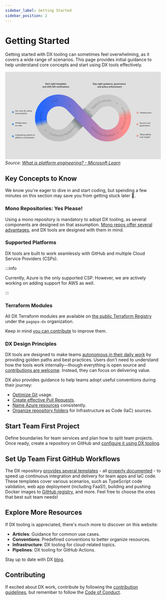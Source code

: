 ```yaml
---
sidebar_label: Getting Started
sidebar_position: 2
---
```


# Getting Started

Getting started with DX tooling can sometimes feel overwhelming, as it covers a
wide range of scenarios. This page provides initial guidance to help understand
core concepts and start using DX tools effectively.

![platform engineering loop](getting-started/platform_engineering.svg) _Source:
[What is platform engineering? - Microsoft Learn](https://learn.microsoft.com/en-us/platform-engineering/what-is-platform-engineering)_

## Key Concepts to Know

We know you're eager to dive in and start coding, but spending a few minutes on
this section may save you from getting stuck later 🫷.

### Mono Repositories: Yes Please!

Using a mono repository is mandatory to adopt DX tooling, as several components
are designed on that assumption.
[Mono repos offer several advantages](https://pagopa.github.io/technology-radar/methods-and-patterns/monorepo.html),
and DX tools are designed with them in mind.

### Supported Platforms

DX tools are built to work seamlessly with GitHub and multiple Cloud Service
Providers (CSPs).

:::info

Currently, Azure is the only supported CSP. However, we are actively working on
adding support for AWS as well.

:::

### Terraform Modules

All DX Terraform modules are available on
[the public Terraform Registry](https://registry.terraform.io/namespaces/pagopa-dx)
under the `pagopa-dx` organization.

Keep in mind
[you can contribute](https://pagopa.github.io/dx/docs/infrastructure/contributing-to-dx-terraform-modules/)
to improve them.

### DX Design Principles

DX tools are designed to make teams
[autonomous in their daily work](index.md#how-this-differs-from-technology-standards-initiative)
by providing golden paths and best practices. Users don't need to understand how
the tools work internally—though everything is open source and
[contributions are welcome](https://pagopa.github.io/dx/docs/conventions/pull-requests/acceptance-criteria).
Instead, they can focus on delivering value.

DX also provides guidance to help teams adopt useful conventions during their
journey:

- [Optimize Git](./conventions/git/index.md) usage.
- [Create effective Pull Requests](./conventions/pull-requests/index.md).
- [Name Azure resources](./conventions/azure-naming-convention.md) consistently.
- [Organize repository folders](./conventions/infra-folder-structure.md) for
  Infrastructure as Code (IaC) sources.

## Start Team First Project

Define boundaries for team services and plan how to split team projects. Once
ready, create a repository on GitHub and
[configure it using DX tooling](./infrastructure/monorepository-setup.md).

## Set Up Team First GitHub Workflows

The DX repository
[provides several templates](https://github.com/pagopa/dx/tree/main/.github) -
all [properly documented](./pipelines/index.md) - to speed up continuous
integration and delivery for team apps and IaC code. These templates cover
various scenarios, such as TypeScript code validation, web app deployment
(including FaaS!), building and pushing Docker images to
[GitHub registry](https://github.com/orgs/pagopa/packages?repo_name=dx), and
more. Feel free to choose the ones that best suit team needs!

## Explore More Resources

If DX tooling is appreciated, there's much more to discover on this website:

- **Articles**: Guidance for common use cases.
- **Conventions**: Predefined conventions to better organize resources.
- **Infrastructure**: DX tooling for cloud-related topics.
- **Pipelines**: DX tooling for GitHub Actions.

Stay up to date with DX [blog](https://pagopa.github.io/dx/blog/).

## Contributing

If excited about DX work, contribute by following the
[contribution guidelines](https://github.com/pagopa/dx/blob/main/CONTRIBUTING.md),
but remember to follow the
[Code of Conduct](https://github.com/pagopa/dx/blob/main/CODE_OF_CONDUCT.md).
